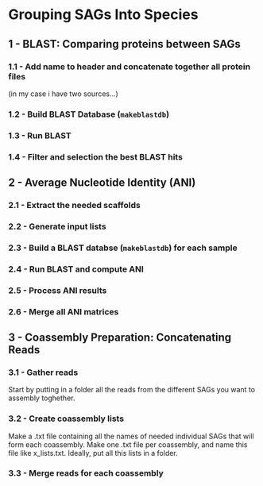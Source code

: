 # Grouping SAGs Into Species

## 1 - BLAST: Comparing proteins between SAGs

### 1.1 - Add name to header and concatenate together all protein files

(in my case i have two sources...)

### 1.2 - Build BLAST Database (`makeblastdb`)

### 1.3 - Run BLAST

### 1.4 - Filter and selection the best BLAST hits


## 2 - Average Nucleotide Identity (ANI)

### 2.1 - Extract the needed scaffolds

### 2.2 - Generate input lists

### 2.3 - Build a BLAST databse (`makeblastdb`) for each sample

### 2.4 - Run BLAST and compute ANI

### 2.5 - Process ANI results

### 2.6 - Merge all ANI matrices


## 3 - Coassembly Preparation: Concatenating Reads

### 3.1 - Gather reads

Start by putting in a folder all the reads from the different SAGs you want to assembly toghether.

### 3.2 -  Create coassembly lists

Make a .txt file containing all the names of needed individual SAGs that will form each coassembly. Make one .txt file per coassembly, and name this file like x_lists.txt. Ideally, put all this lists in a folder.

### 3.3 - Merge reads for each coassembly

